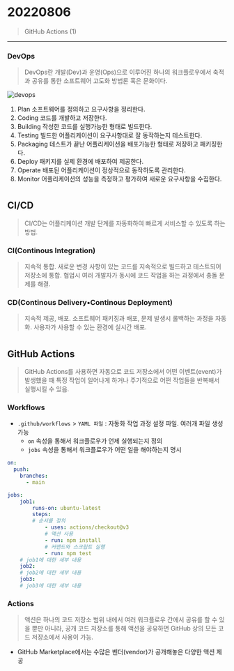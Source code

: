 # 20220806

> GitHub Actions (1)

---

### DevOps

> DevOps란 개발(Dev)과 운영(Ops)으로 이루어진 하나의 워크플로우에서 축적과 공유를 통한 소프트웨어 고도화 방법론 혹은 문화이다.

![devops](https://intland.com/wp-content/uploads/2019/07/devops-infinity-1-1.png)


1. Plan 소프트웨어를 정의하고 요구사항을 정리한다.
2. Coding 코드를 개발하고 저장한다.
3. Building 작성한 코드를 실행가능한 형태로 빌드한다.
4. Testing 빌드한 어플리케이션이 요구사항대로 잘 동작하는지 테스트한다.
5. Packaging 테스트가 끝난 어플리케이션을 배포가능한 형태로 저장하고 패키징한다.
6. Deploy 패키지를 실제 환경에 배포하여 제공한다.
7. Operate 배포된 어플리케이션이 정상적으로 동작하도록 관리한다.
8. Monitor 어플리케이션의 성능을 측정하고 평가하여 새로운 요구사항을 수집한다.

#

## CI/CD

> CI/CD는 어플리케이션 개발 단계를 자동화하여 빠르게 서비스할 수 있도록 하는 방법.

### CI(Continous Integration)

> 지속적 통합. 새로운 변경 사항이 있는 코드를 지속적으로 빌드하고 테스트되어 저장소에 통합. 협업시 여러 개발자가 동시에 코드 작업을 하는 과정에서 충돌 문제를 해결.

### CD(Continous Delivery•Continous Deployment)

> 지속적 제공, 배포. 소프트웨어 패키징과 배포, 문제 발생시 롤백하는 과정을 자동화. 사용자가 사용할 수 있는 환경에 실시간  배포.

#

## GitHub Actions

> GitHub Actions를 사용하면 자동으로 코드 저장소에서 어떤 이벤트(event)가 발생했을 때 특정 작업이 일어나게 하거나 주기적으로 어떤 작업들을 반복해서 실행시킬 수 있음.

### Workflows

* `.github/workflows` > `YAML 파일` : 자동화 작업 과정 설정 파일. 여러개 파일 생성 가능
    * `on` 속성을 통해서 워크플로우가 언제 실행되는지 정의
    * `jobs` 속성을 통해서 워크플로우가 어떤 일을 해야하는지 명시
```yml
on:
  push:
    branches:
      - main

jobs:
    job1:
        runs-on: ubuntu-latest
        steps:
        # 순서를 정의
            - uses: actions/checkout@v3 
            # 액션 사용
            - run: npm install
            # 커맨드와 스크립트 실행
            - run: npm test
    # job1에 대한 세부 내용
    job2:
    # job2에 대한 세부 내용
    job3:
    # job3에 대한 세부 내용
```

### Actions

> 액션은 하나의 코드 저장소 범위 내에서 여러 워크플로우 간에서 공유를 할 수 있을 뿐만 아니라, 공개 코드 저장소를 통해 액션을 공유하면 GitHub 상의 모든 코드 저장소에서 사용이 가능.

* GitHub Marketplace에서는 수많은 벤더(vendor)가 공개해놓은 다양한 액션 제공
